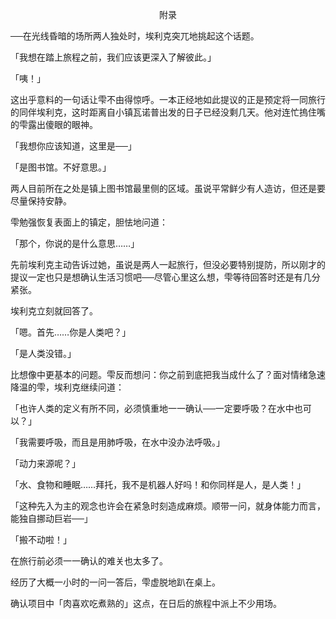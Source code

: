 <p align="center">附录</p>

──在光线昏暗的场所两人独处时，埃利克突兀地挑起这个话题。

「我想在踏上旅程之前，我们应该更深入了解彼此。」

「咦！」

这出乎意料的一句话让雫不由得惊呼。一本正经地如此提议的正是预定将一同旅行的同伴埃利克，这时距离自小镇瓦诺普出发的日子已经没剩几天。他对连忙摀住嘴的雫露出傻眼的眼神。

「我想你应该知道，这里是──」

「是图书馆。不好意思。」

两人目前所在之处是镇上图书馆最里侧的区域。虽说平常鲜少有人造访，但还是要尽量保持安静。

雫勉强恢复表面上的镇定，胆怯地问道：

「那个，你说的是什么意思……」

先前埃利克主动告诉过她，虽说是两人一起旅行，但没必要特别提防，所以刚才的提议一定也只是想确认生活习惯吧──尽管心里这么想，雫等待回答时还是有几分紧张。

埃利克立刻就回答了。

「嗯。首先……你是人类吧？」

「是人类没错。」

比想像中更基本的问题。雫反而想问：你之前到底把我当成什么了？面对情绪急速降温的雫，埃利克继续问道：

「也许人类的定义有所不同，必须慎重地一一确认──一定要呼吸？在水中也可以？」

「我需要呼吸，而且是用肺呼吸，在水中没办法呼吸。」

「动力来源呢？」

「水、食物和睡眠……拜托，我不是机器人好吗！和你同样是人，是人类！」

「这种先入为主的观念也许会在紧急时刻造成麻烦。顺带一问，就身体能力而言，能独自挪动巨岩──」

「搬不动啦！」

在旅行前必须一一确认的难关也太多了。

经历了大概一小时的一问一答后，雫虚脱地趴在桌上。

确认项目中「肉喜欢吃煮熟的」这点，在日后的旅程中派上不少用场。


